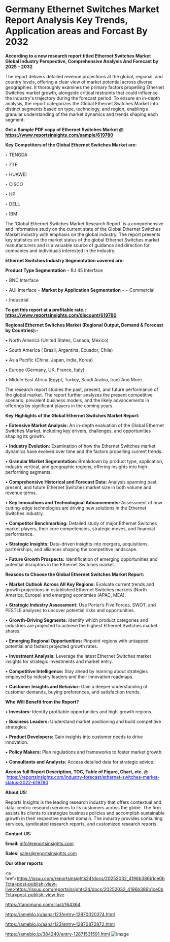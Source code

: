 # Germany Ethernet Switches Market Report Analysis Key Trends, Application areas and Forcast By 2032

<strong>According to a new research report titled Ethernet Switches Market Global Industry Perspective, Comprehensive Analysis And Forecast by 2025 – 2032</strong>

The report delivers detailed revenue projections at the global, regional, and country levels, offering a clear view of market potential across diverse geographies. It thoroughly examines the primary factors propelling Ethernet Switches market growth, alongside critical restraints that could influence the industry's trajectory during the forecast period. To ensure an in-depth analysis, the report categorizes the Global Ethernet Switches Market into distinct segments based on type, technology, and region, enabling a granular understanding of the market dynamics and trends shaping each segment.

<strong>Get a Sample PDF copy of Ethernet Switches Market </strong><strong>@<a href=https://www.reportsinsights.com/sample/619780 style=color:#0000ff;> https://www.reportsinsights.com/sample/619780</a></strong></font>

<strong>Key Competitors of the Global Ethernet Switches Market are:</strong>

‣ TENGDA

‣ ZTE

‣ HUAWEI

‣ CISCO

‣ HP

‣ DELL

‣ IBM

The ‘Global Ethernet Switches Market Research Report’ is a comprehensive and informative study on the current state of the Global Ethernet Switches Market industry with emphasis on the global industry. The report presents key statistics on the market status of the global Ethernet Switches market manufacturers and is a valuable source of guidance and direction for companies and individuals interested in the industry.

<strong>Ethernet Switches Industry Segmentation covered are:</strong>

<strong>Product Type Segmentation</strong>
‣
RJ 45 Interface

‣ BNC Interface

‣ AUI Interface
‣ 
<strong>Market by Application Segmentation</strong>
‣
‣  Commercial

‣ Industrial

<strong>To get this report at a profitable rate.: <a href=https://www.reportsinsights.com/discount/619780 style=color:#0000ff;>https://www.reportsinsights.com/discount/619780</a></strong></font>

<strong>Regional Ethernet Switches Market (Regional Output, Demand &amp; Forecast by Countries):-</strong>

• North America (United States, Canada, Mexico)

• South America ( Brazil, Argentina, Ecuador, Chile)

• Asia Pacific (China, Japan, India, Korea)

• Europe (Germany, UK, France, Italy)

• Middle East Africa (Egypt, Turkey, Saudi Arabia, Iran) And More.

The research report studies the past, present, and future performance of the global market. The report further analyzes the present competitive scenario, prevalent business models, and the likely advancements in offerings by significant players in the coming years.

<strong>Key Highlights of the Global Ethernet Switches Market Report:</strong>

• <strong>Extensive Market Analysis:</strong> An in-depth evaluation of the Global Ethernet Switches Market, including key drivers, challenges, and opportunities shaping its growth.

• <strong>Industry Evolution:</strong> Examination of how the Ethernet Switches market dynamics have evolved over time and the factors propelling current trends.

• <strong>Granular Market Segmentation:</strong> Breakdown by product type, application, industry vertical, and geographic regions, offering insights into high-performing segments.

• <strong>Comprehensive Historical and Forecast Data:</strong> Analysis spanning past, present, and future Ethernet Switches market size in both volume and revenue terms.

• <strong>Key Innovations and Technological Advancements:</strong> Assessment of how cutting-edge technologies are driving new solutions in the Ethernet Switches industry.

• <strong>Competitor Benchmarking:</strong> Detailed study of major Ethernet Switches market players, their core competencies, strategic moves, and financial performance.

• <strong>Strategic Insights:</strong> Data-driven insights into mergers, acquisitions, partnerships, and alliances shaping the competitive landscape.

• <strong>Future Growth Prospects:</strong> Identification of emerging opportunities and potential disruptors in the Ethernet Switches market.

<strong>Reasons to Choose the Global Ethernet Switches Market Report:</strong>

• <strong>Market Outlook Across All Key Regions:</strong> Evaluate current trends and growth projections in established Ethernet Switches markets (North America, Europe) and emerging economies (APAC, MEA).

• <strong>Strategic Industry Assessment:</strong> Use Porter’s Five Forces, SWOT, and PESTLE analyses to uncover potential risks and opportunities.

• <strong>Growth-Driving Segments:</strong> Identify which product categories and industries are projected to achieve the highest Ethernet Switches market shares.

• <strong>Emerging Regional Opportunities:</strong> Pinpoint regions with untapped potential and fastest projected growth rates.

• <strong>Investment Analysis:</strong> Leverage the latest Ethernet Switches market insights for strategic investments and market entry.

• <strong>Competitive Intelligence:</strong> Stay ahead by learning about strategies employed by industry leaders and their innovation roadmaps.

• <strong>Customer Insights and Behavior:</strong> Gain a deeper understanding of customer demands, buying preferences, and satisfaction trends.

<strong>Who Will Benefit from the Report?</strong>

• <strong>Investors:</strong> Identify profitable opportunities and high-growth regions.

• <strong>Business Leaders:</strong> Understand market positioning and build competitive strategies.

• <strong>Product Developers:</strong> Gain insights into customer needs to drive innovation.

• <strong>Policy Makers:</strong> Plan regulations and frameworks to foster market growth.

• <strong>Consultants and Analysts:</strong> Access detailed data for strategic advice.
</ul>
<strong>Access full Report Description, TOC, Table of Figure, Chart, etc. </strong>@  <a href=https://reportsinsights.com/industry-forecast/ethernet-switches-market-status-2022-619780 style=color:#0000ff;>https://reportsinsights.com/industry-forecast/ethernet-switches-market-status-2022-619780</a></font>

<strong><strong>About US</strong>:</strong>

Reports Insights is the leading research industry that offers contextual and data-centric research services to its customers across the globe. The firm assists its clients to strategize business policies and accomplish sustainable growth in their respective market domain. The industry provides consulting services, syndicated research reports, and customized research reports.

<strong>Contact US:</strong>

<p class=""""><b>Email:</b> <a href=mailto:info@reportsinsights.com>info@reportsinsights.com</a></p>
<p class=""""><b>Sales:</b> <a href=mailto:sales@reportsinsights.com>sales@reportsinsights.com</a></p>

<strong>Our other reports</strong>

<a href=https://issuu.com/reportsinsights24/docs/20252032_4196b386b1ce0b?cta=post-publish-view-live>https://issuu.com/reportsinsights24/docs/20252032_4196b386b1ce0b?cta=post-publish-view-live</a>

<a href=https://tanomuno.com/illust/164364>https://tanomuno.com/illust/164364</a>

<a href=https://ameblo.jp/aanar123/entry-12870020374.html>https://ameblo.jp/aanar123/entry-12870020374.html</a>

<a href=https://ameblo.jp/aanar123/entry-12870872872.html>https://ameblo.jp/aanar123/entry-12870872872.html</a>

<a href=https://ameblo.jp/384240/entry-12871531591.html>https://ameblo.jp/384240/entry-12871531591.html</a>
![image](https://github.com/user-attachments/assets/06640a71-5e04-40f4-8066-7ce1c07ada54)
